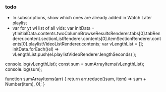 ### todo
- In subscriptions, show which ones are already added in Watch Later playlist
- var for yt wl list of all vids: 
var initData = ytInitialData.contents.twoColumnBrowseResultsRenderer.tabs[0].tabRenderer.content.sectionListRenderer.contents[0].itemSectionRenderer.contents[0].playlistVideoListRenderer.contents;
var vLengthList = [];
initData.forEach((el) => 
    vLengthList.push(el.playlistVideoRenderer.lengthSeconds)
);

console.log(vLengthList);
const sum = sumArrayItems(vLengthList);
console.log(sum);

function sumArrayItems(arr) {
    return arr.reduce((sum, item) => sum + Number(item), 0);
}
